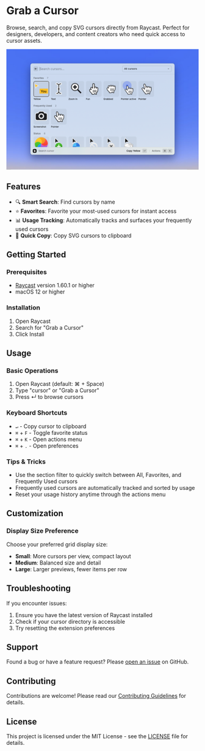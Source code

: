 # Grab a Cursor

Browse, search, and copy SVG cursors directly from Raycast. Perfect for designers, developers, and content creators who need quick access to cursor assets.

![Grab a cursor screenshot](./metadata/grab-a-cursor.png)

## Features

- 🔍 **Smart Search**: Find cursors by name
- ⭐️ **Favorites**: Favorite your most-used cursors for instant access
- 📊 **Usage Tracking**: Automatically tracks and surfaces your frequently used cursors
- 🎯 **Quick Copy**: Copy SVG cursors to clipboard

## Getting Started

### Prerequisites

- [Raycast](https://raycast.com/) version 1.60.1 or higher
- macOS 12 or higher

### Installation

1. Open Raycast
2. Search for "Grab a Cursor"
3. Click Install

## Usage

### Basic Operations

1. Open Raycast (default: ⌘ + Space)
2. Type "cursor" or "Grab a Cursor"
3. Press ↵ to browse cursors

### Keyboard Shortcuts

- `↵` - Copy cursor to clipboard
- `⌘` + `F` - Toggle favorite status
- `⌘` + `K` - Open actions menu
- `⌘` + `.` - Open preferences

### Tips & Tricks

- Use the section filter to quickly switch between All, Favorites, and Frequently Used cursors
- Frequently used cursors are automatically tracked and sorted by usage
- Reset your usage history anytime through the actions menu

## Customization

### Display Size Preference

Choose your preferred grid display size:

- **Small**: More cursors per view, compact layout
- **Medium**: Balanced size and detail
- **Large**: Larger previews, fewer items per row

## Troubleshooting

If you encounter issues:

1. Ensure you have the latest version of Raycast installed
2. Check if your cursor directory is accessible
3. Try resetting the extension preferences

## Support

Found a bug or have a feature request? Please [open an issue](https://github.com/yourusername/grab-a-cursor/issues) on GitHub.

## Contributing

Contributions are welcome! Please read our [Contributing Guidelines](CONTRIBUTING.md) for details.

## License

This project is licensed under the MIT License - see the [LICENSE](LICENSE) file for details.
